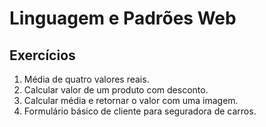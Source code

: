 # Linguagem e Padrões Web

## Exercícios

1. Média de quatro valores reais.
2. Calcular valor de um produto com desconto.
3. Calcular média e retornar o valor com uma imagem.
4. Formulário básico de cliente para seguradora de carros.

